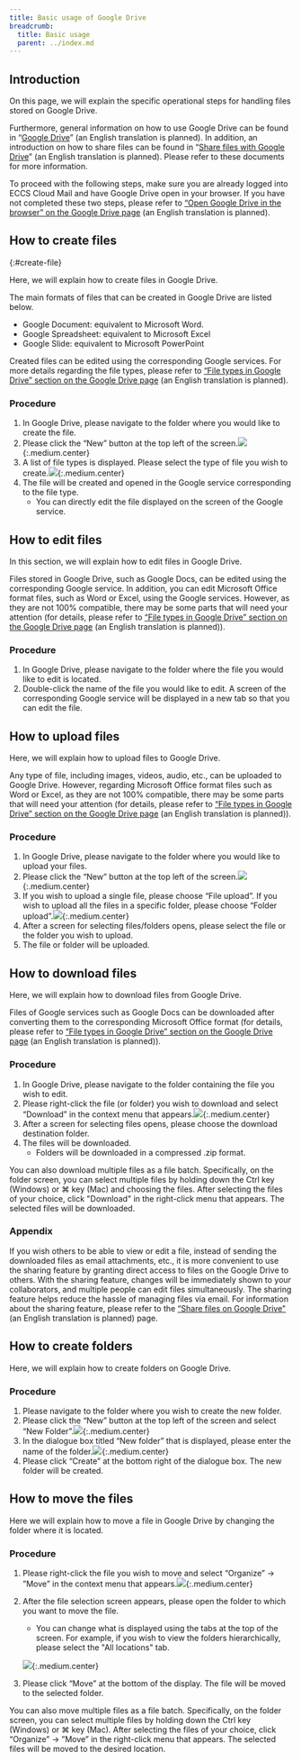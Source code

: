 ```yaml
---
title: Basic usage of Google Drive
breadcrumb:
  title: Basic usage
  parent: ../index.md
---
```


## Introduction

On this page, we will explain the specific operational steps for handling files stored on Google Drive.

Furthermore, general information on how to use Google Drive can be found in “[Google Drive](../../../google/drive/index.md)” (an English translation is planned). In addition, an introduction on how to share files can be found in “[Share files with Google Drive](../../../google/drive/share.md)” (an English translation is planned). Please refer to these documents for more information.

To proceed with the following steps, make sure you are already logged into ECCS Cloud Mail and have Google Drive open in your browser. If you have not completed these two steps, please refer to [“Open Google Drive in the browser” on the Google Drive page](../../../google/drive/index.md#access) (an English translation is planned).

## How to create files
{:#create-file}

Here, we will explain how to create files in Google Drive.

The main formats of files that can be created in Google Drive are listed below.

- Google Document: equivalent to Microsoft Word.
- Google Spreadsheet: equivalent to Microsoft Excel
- Google Slide: equivalent to Microsoft PowerPoint

Created files can be edited using the corresponding Google services. For more details regarding the file types, please refer to [“File types in Google Drive” section on the Google Drive page](../../../google/drive/index.md#format) (an English translation is planned).

### Procedure

1. In Google Drive, please navigate to the folder where you would like to create the file.
1. Please click the “New” button at the top left of the screen.![](top-new.png){:.medium.center}
1. A list of file types is displayed. Please select the type of file you wish to create.![](new-item.png){:.medium.center}
1. The file will be created and opened in the Google service corresponding to the file type.
    - You can directly edit the file displayed on the screen of the Google service.

<!-- なお，Web版のOfficeアプリで作成されたファイルは，自動的にOneDrive上に保存されます．このことを利用して，OneDriveからではなく，Web版のOfficeアプリからファイルを作成することもできます． ==相当するものは https://docs.google.com/document/ だけど，どれくらい使われているのかしら== -->

## How to edit files

In this section, we will explain how to edit files in Google Drive.

Files stored in Google Drive, such as Google Docs, can be edited using the corresponding Google service. In addition, you can edit Microsoft Office format files, such as Word or Excel, using the Google services. However, as they are not 100% compatible, there may be some parts that will need your attention (for details, please refer to [“File types in Google Drive” section on the Google Drive page](../../../google/drive/index.md#format) (an English translation is planned)).

### Procedure

1. In Google Drive, please navigate to the folder where the file you would like to edit is located.
1. Double-click the name of the file you would like to edit. A screen of the corresponding Google service will be displayed in a new tab so that you can edit the file.

## How to upload files

Here, we will explain how to upload files to Google Drive.

Any type of file, including images, videos, audio, etc., can be uploaded to Google Drive. However, regarding Microsoft Office format files such as Word or Excel, as they are not 100% compatible, there may be some parts that will need your attention (for details, please refer to [“File types in Google Drive” section on the Google Drive page](../../../google/drive/index.md#format) (an English translation is planned)).

### Procedure

1. In Google Drive, please navigate to the folder where you would like to upload your files.
1. Please click the “New” button at the top left of the screen.![](top-new.png){:.medium.center}
1. If you wish to upload a single file, please choose “File upload”. If you wish to upload all the files in a specific folder, please choose “Folder upload”.![](new-upload.png){:.medium.center}
1. After a screen for selecting files/folders opens, please select the file or the folder you wish to upload.
1. The file or folder will be uploaded.

## How to download files

Here, we will explain how to download files from Google Drive.

Files of Google services such as Google Docs can be downloaded after converting them to the corresponding Microsoft Office format (for details, please refer to [“File types in Google Drive” section on the Google Drive page](../../../google/drive/index.md#format) (an English translation is planned)).

### Procedure

1. In Google Drive, please navigate to the folder containing the file you wish to edit.
1. Please right-click the file (or folder) you wish to download and select “Download” in the context menu that appears.![](file-contextmenu-download.png){:.medium.center}
1. After a screen for selecting files opens, please choose the download destination folder.
1. The files will be downloaded.
    - Folders will be downloaded in a compressed .zip format.

You can also download multiple files as a file batch. Specifically, on the folder screen, you can select multiple files by holding down the Ctrl key (Windows) or ⌘ key (Mac) and choosing the files. After selecting the files of your choice, click "Download" in the right-click menu that appears. The selected files will be downloaded. 

### Appendix

If you wish others to be able to view or edit a file, instead of sending the downloaded files as email attachments, etc., it is more convenient to use the sharing feature by granting direct access to files on the Google Drive to others. With the sharing feature, changes will be immediately shown to your collaborators, and multiple people can edit files simultaneously. The sharing feature helps reduce the hassle of managing files via email. For information about the sharing feature, please refer to the [“Share files on Google Drive"](../../../google/drive/share) (an English translation is planned) page.

## How to create folders

Here, we will explain how to create folders on Google Drive.

### Procedure

1. Please navigate to the folder where you wish to create the new folder.
1. Please click the “New” button at the top left of the screen and select “New Folder”.![](new-folder.png){:.medium.center}
1. In the dialogue box titled “New folder” that is displayed, please enter the name of the folder.![](new-folder-dialog.png){:.medium.center}
1. Please click “Create” at the bottom right of the dialogue box. The new folder will be created.

## How to move the files

Here we will explain how to move a file in Google Drive by changing the folder where it is located.

### Procedure

1. Please right-click the file you wish to move and select “Organize” → ”Move” in the context menu that appears.![](file-contextmenu-organize-move.png){:.medium.center}
1. After the file selection screen appears, please open the folder to which you want to move the file.
    - You can change what is displayed using the tabs at the top of the screen. For example, if you wish to view the folders hierarchically, please select the "All locations" tab.

    ![](move.png){:.medium.center}
1. Please click “Move” at the bottom of the display. The file will be moved to the selected folder.

You can also move multiple files as a file batch. Specifically, on the folder screen, you can select multiple files by holding down the Ctrl key (Windows) or ⌘ key (Mac). After selecting the files of your choice, click “Organize” → ”Move” in the right-click menu that appears. The selected files will be moved to the desired location.

